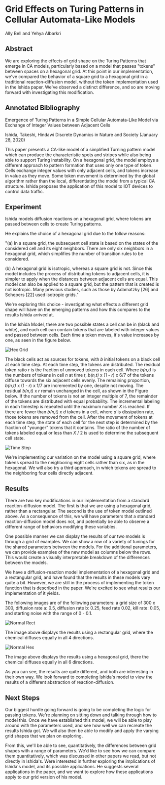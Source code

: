 # Grid Effects on Turing Patterns in Cellular Automata-Like Models 

Ally Bell and Yehya Albarkri

## Abstract

We are exploring the effects of grid shape on the Turing Patterns that emerge in CA models, particularly based on a model that passes "tokens" between spaces on a hexagonal grid. At this point in our implementation, we've compared the behavior of a square grid to a hexagonal grid in a traditional reaction-diffusion model, without the token implementation used in the Ishida paper. We've observed a distinct difference, and so are moving forward with investigating this modification. 

## Annotated Bibliography

Emergence of Turing Patterns in a Simple Cellular Automata-Like Model via Exchange of Integer Values between Adjacent Cells

Ishida, Takeshi, Hindawi Discrete Dynamics in Nature and Society (January 28, 2020)

This paper presents a CA-like model of a simplified Turning pattern model which can produce the characteristic spots and stripes while also being able to support Turing instability. On a hexagonal grid, the model employs a different approach to pattern formation that uses only one type of token. Cells exchange integer values with only adjacent cells, and tokens increase in value as they move. Some token movement is determined by the global algorithm rather than the local, differentiating the model from a typical CA structure. Ishida proposes the application of this model to IOT devices to control data traffic.

## Experiment

Ishida models diffusion reactions on a hexagonal grid, where tokens are passed between cells to create Turing patterns.

He explains the choice of a hexagonal grid due to the follow reasons:

"(a) In a square grid, the subsequent cell state is based on the states of the considered cell and its eight neighbors. There are only six neighbors in a hexagonal grid, which simplifies the number of transition rules to be considered.

(b) A hexagonal grid is isotropic, whereas a square grid is not. Since this model includes the process of distributing tokens to adjacent cells, it is simpler to apply when the distances between adjacent cells are equal. This model can also be applied to a square grid, but the pattern that is created is not isotropic. Many previous studies, such as those by Adamatzky [26] and Schepers [22] used isotropic grids."

We're exploring this choice - investigating what effects a different grid shape will have on the emerging patterns and how this compares to the results Ishida arrived at. 

In the Ishida Model, there are two possible states a cell can be in (black and white), and each cell can contain tokens that are labeled with integer values and passed between cells. Each time a token moves, it's value increases by one, as seen in the figure below.



![Hex Grid](./images/hex_grid.PNG)

The black cells act as sources for tokens, with *b* initial tokens on a black cell at each time step. At each time step, the tokens are distributed. The residual token ratio *r* is the fraction of unmoved tokens in each cell. Where *b(n,t)* is the numbers of tokens in cell *n* at time *t*, *b(n,t)* x (1 - *r*) x 6/7 of the tokens diffuse towards the six adjacent cells evenly. The remaining proportion, *b(n,t)* x (1 - *r*) x 1/7 are incremented by one, despite not moving. The residual *b(n,t)* x *r* remain unchanged in the cell, as shown in the Figure below. If the number of tokens is not an integer multiple of 7, the remainder of the tokens are distributed with equal probability. The incremental labeling in each timestep is repeated until the maximum number *X* is reached. If there are fewer than *b(n,t)* x *d* tokens in a cell, where *d* is dissipation rate, those tokens are removed from the cell. After the movement of tokens at each time step, the state of each cell for the next step is determined by the fraction of "younger" tokens that it contains. The ratio of the number of tokens labeled equal or less than *X* / 2 is used to determine the subsequent cell state. 

![Time Step](./images/token_distribution.PNG)

We're implementing our variation on the model using a square grid, where tokens spread to the neighboring eight cells rather than six, as in the hexagonal. We will also try a third approach, in which tokens are spread to the neighboring four cells directly adjacent. 



## Results

There are two key modifications in our implementation from a standard reaction-diffusion model. The first is that we are using a hexagonal grid, rather than a rectangular. The second is the use of token model outlined above. As a consequence of this, we will have parameters that a standard reaction-diffusion model does not, and potentially be able to observe a different range of behaviors modifying these variables.

One possible manner we can display the results of our two models is through a grid of examples. We can show a row of a variety of tunings for the shared parameters between the models. For the additional parameters, we can provide examples of the new model as columns below the rows. This would create a visually interpretable breakdown of the differences between the models.

We have a diffusion-reaction model implementation of a hexagonal grid and a rectangular grid, and have found that the results in these models vary quite a bit. However, we are still in the process of implementing the token function that is described in the paper. We're excited to see what results our implementation of it yields.

The following images are of the following parameters: a grid size of 300 x 300, diffusion rate a: 0.5, diffusion rate b: 0.25, feed rate 0.02, kill rate: 0.05, and starting noise with the range of 0 - 0.1. 

![Normal Rect](./images/normal_rectangular.png)

The image above displays the results using a rectangular grid, where the chemical diffuses equally in all 4 directions.

![Normal Hex](./images/normal_hex.png) 

The image above displays the results using a hexagonal grid, there the chemical diffuses equally in all 6 directions.

As you can see, the results are quite different, and both are interesting in their own way. We look forward to completing Ishida's model to view the results of a different abstraction of reaction-diffusion.

## Next Steps

Our biggest hurdle going forward is going to be completing the logic for passing tokens. We're planning on sitting down and talking through how to model this. Once we have established this model, we will be able to play around with the parameters used, and see how well we can recreate the results Ishida got. We will also then be able to modify and apply the varying grid shapes that we plan on exploring. 

From this, we'll be able to see, quantitatively, the differences between grid shapes with a range of parameters. We'd like to see how we can compare them quantitatively, which was discussed in other papers we read, but not directly in Ishida's. Were interested in further exploring the implications of Ishida's model, and its possible applications. He suggests several applications in the paper, and we want to explore how these applications apply to our grid version of his model.
